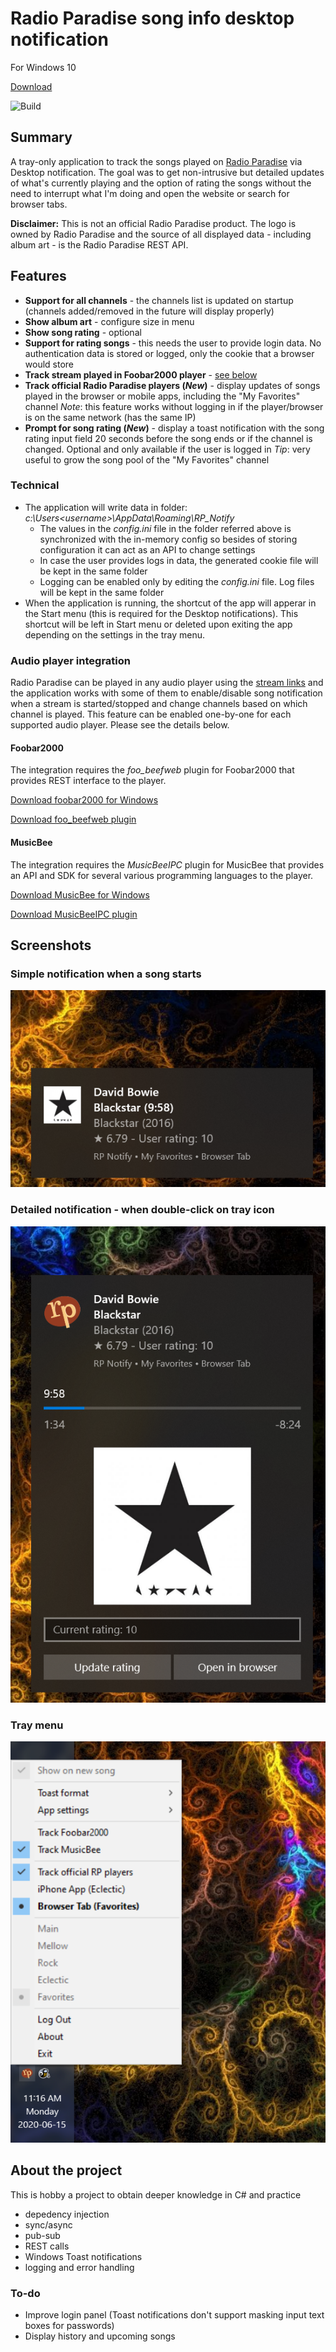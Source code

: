 # Radio Paradise song info desktop notification

For Windows 10

[Download](https://github.com/gvajda/radio-paradise-song-notification/releases/latest/download/RP_Notify.exe)

![Build](https://github.com/gvajda/radio-paradise-song-notification/workflows/Build/badge.svg)

## Summary

A tray-only application to track the songs played on [Radio Paradise](https://radioparadise.com/) via Desktop notification.
The goal was to get non-intrusive but detailed updates of what's currently playing and the option of rating the songs without the need to interrupt what I'm doing and open the website or search for browser tabs.

**Disclaimer:** This is not an official Radio Paradise product. The logo is owned by Radio Paradise and the source of all displayed data - including album art - is the Radio Paradise REST API.

## Features

- **Support for all channels** - the channels list is updated on startup (channels added/removed in the future will display properly)
- **Show album art** - configure size in menu
- **Show song rating** - optional
- **Support for rating songs** - this needs the user to provide login data. No authentication data is stored or logged, only the cookie that a browser would store
- **Track stream played in Foobar2000 player** - [see below](#foobar2000-integration)
- **Track official Radio Paradise players (*New*)** - display updates of songs played in the browser or mobile apps, including the "My Favorites" channel 
*Note*: this feature works without logging in if the player/browser is on the same network (has the same IP)
- **Prompt for song rating (*New*)** - display a toast notification with the song rating input field 20 seconds before the song ends or if the channel is changed. Optional and only available if the user is logged in 
*Tip*: very useful to grow the song pool of the "My Favorites" channel

### Technical

- The application will write data in folder:
 *c:\Users\<username>\AppData\Roaming\RP_Notify*
    - The values in the *config.ini* file in the folder referred above is synchronized with the in-memory config so besides of storing configuration it can act as an API to change settings
    - In case the user provides logs in data, the generated cookie file will be kept in the same folder
    - Logging can be enabled only by editing the *config.ini* file. Log files will be kept in the same folder
- When the application is running, the shortcut of the app will apperar in the Start menu (this is required for the Desktop notifications). This shortcut will be left in Start menu or deleted upon exiting the app depending on the settings in the tray menu.

### Audio player integration

Radio Paradise can be played in any audio player using the [stream links](https://radioparadise.com/listen/stream-links) and the application works with some of them to enable/disable song notification when a stream is started/stopped and change channels based on which channel is played. This feature can be enabled one-by-one for each supported audio player. Please see the details below.

#### Foobar2000

The integration requires the *foo_beefweb* plugin for Foobar2000 that provides REST interface to the player.

[Download foobar2000 for Windows](https://www.foobar2000.org/download)

[Download foo_beefweb plugin](https://www.foobar2000.org/components/view/foo_beefweb)

#### MusicBee

The integration requires the *MusicBeeIPC* plugin for MusicBee that provides an API and SDK for several various programming languages to the player.

[Download MusicBee for Windows](https://getmusicbee.com/downloads/)

[Download MusicBeeIPC plugin](https://getmusicbee.com/forum/index.php?topic=11492.msg70007)

## Screenshots

### Simple notification when a song starts

![notification-simple](.screenshots/notification-simple.png)

### Detailed notification - when double-click on tray icon

![notification-detailed](.screenshots/notification-detailed.png)

### Tray menu

![tray-menu](.screenshots/tray-menu.png)

## About the project

This is hobby a project to obtain deeper knowledge in C# and practice 

- depedency injection
- sync/async
- pub-sub
- REST calls
- Windows Toast notifications
- logging and error handling

### To-do

- Improve login panel (Toast notifications don't support masking input text boxes for passwords)
- Display history and upcoming songs
